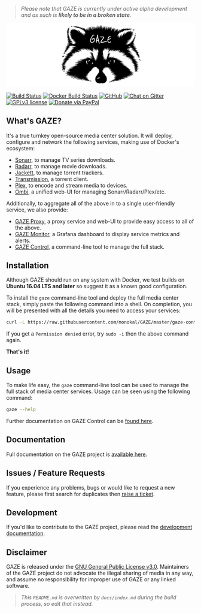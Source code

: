 > _Please note that GAZE is currently under active alpha development and as such is **likely to be in a broken state**._

![GAZE logo](https://raw.githubusercontent.com/monokal/GAZE/master/docs/img/gaze.png "GAZE")

[![Build Status](https://travis-ci.org/monokal/GAZE.svg?branch=master)](https://travis-ci.org/monokal/GAZE) [![Docker Build Status](https://img.shields.io/badge/docker%20build-automated-brightgreen.svg)](https://hub.docker.com/r/monokal/gazectl/) [![GitHub](https://img.shields.io/badge/code-github-blue.svg)](https://github.com/monokal/gaze) [![Chat on Gitter](https://img.shields.io/badge/chat-gitter-blue.svg)](https://gitter.im/gaze-tomc/) [![GPLv3 license](https://img.shields.io/badge/license-GPLv3-blue.svg)](https://github.com/monokal/GAZE/blob/master/LICENSE) [![Donate via PayPal](https://img.shields.io/badge/donate-paypal-blue.svg)](https://www.paypal.me/monokal/)

## What's GAZE?
It's a true turnkey open-source media center solution. It will deploy, configure and network the following services, making use of Docker's ecosystem:

* [Sonarr](https://sonarr.tv/), to manage TV series downloads.
* [Radarr](https://radarr.video/), to manage movie downloads.
* [Jackett](https://github.com/Jackett/Jackett), to manage torrent trackers.
* [Transmission](https://transmissionbt.com/), a torrent client.
* [Plex](https://www.plex.tv/), to encode and stream media to devices.
* [Ombi](https://github.com/tidusjar/Ombi), a unified web-UI for managing Sonarr/Radarr/Plex/etc.

Additionally, to aggregate all of the above in to a single user-friendly service, we also provide:

* [GAZE Proxy](http://gaze.monokal.io/proxy), a proxy service and web-UI to provide easy access to all of the above.
* [GAZE Monitor](http://gaze.monokal.io/monitor), a Grafana dashboard to display service metrics and alerts.
* [GAZE Control](http://gaze.monokal.io/control), a command-line tool to manage the full stack.

## Installation
Although GAZE should run on any system with Docker, we test builds on **Ubuntu 16.04 LTS and later** so suggest it as a known good configuration.

To install the `gaze` command-line tool and deploy the full media center stack, simply paste the following command into a shell. On completion, you will be presented with all the details you need to access your services:
```bash
curl -L https://raw.githubusercontent.com/monokal/GAZE/master/gaze-control/gazectl-wrapper.sh > /usr/local/bin/gaze && chmod +x /usr/local/bin/gaze && gaze bootstrap
```
If you get a `Permission denied` error, try `sudo -i` then the above command again.

**That's it!**

## Usage
To make life easy, the `gaze` command-line tool can be used to manage the full stack of media center services. Usage can be seen using the following command:
```bash
gaze --help
```
Further documentation on GAZE Control can be [found here](http://gaze.monokal.io/control).

## Documentation
Full documentation on the GAZE project is [available here](http://gaze.monokal.io).

## Issues / Feature Requests
If you experience any problems, bugs or would like to request a new feature, please first search for duplicates then [raise a ticket](https://github.com/monokal/GAZE/issues).

## Development
If you'd like to contribute to the GAZE project, please read the [development documentation](http://gaze.monokal.io/development).

## Disclaimer
GAZE is released under the [GNU General Public License v3.0](https://github.com/monokal/GAZE/blob/master/LICENSE).
Maintainers of the GAZE project do not advocate the illegal sharing of media in any way, and assume no responsibility for improper use of GAZE or any linked software.

> _This `README.md` is overwritten by `docs/index.md` during the build process, so edit that instead._
